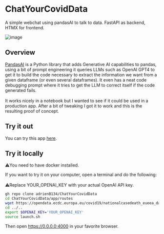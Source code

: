 # ChatYourCovidData
A simple webchat using pandasAI to talk to data. FastAPI as backend, HTMX for frontend.

![image](https://github.com/adrienB134/ChatYourCovidData/assets/102990337/060fcaeb-5922-4ab4-aa50-e7d8caaca02c)

## Overview
[PandasAI](https://docs.pandas-ai.com/en/latest/) is a Python library that adds Generative AI capabilities to pandas, using a bit of prompt engineering it queries LLMs such as OpenAI GPT4 to get it to build the code necessary to extract the information we want from a given dataframe (or even several dataframes). It even has a neat code debugging prompt where it tries to get the LLM to correct itself if the code generated fails. <br><br>
It works nicely in a notebook but I wanted to see if it could be used in a production app. After a bit of tweaking I got it to work and this is the resulting proof of concept.

## Try it out

You can try this app [here](https://chat-covid-data-86c873eec29c.herokuapp.com/).

## Try it locally
⚠️You need to have docker installed.

If you want to try it on your computer, open a terminal and do the following:<br><br>
⚠️Replace YOUR_OPENAI_KEY with your actual OpenAI API key.

```bash
gh repo clone adrienB134/ChatYourCovidData
cd ChatYourCovidData/app/routes
wget https://opendata.ecdc.europa.eu/covid19/nationalcasedeath_eueea_daily_ei/csv/data.csv
cd ../..
export $OPENAI_KEY='YOUR_OPENAI_KEY' 
source launch.sh
```

Then open https://0.0.0.0:4000 in your favorite browser. 


